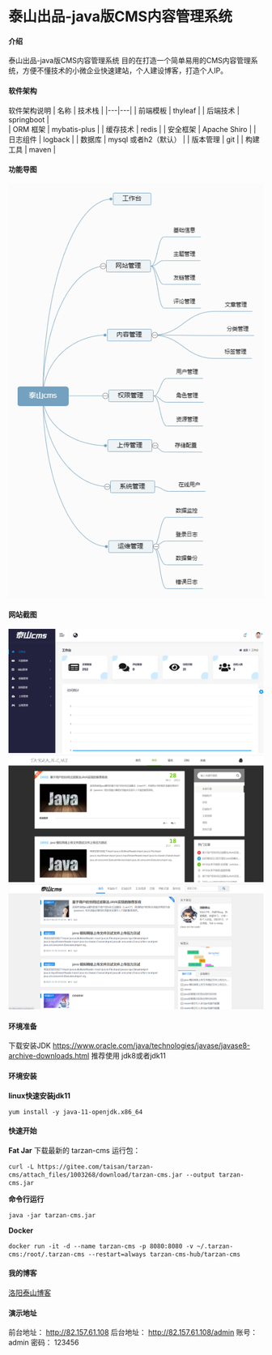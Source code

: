 # 泰山出品-java版CMS内容管理系统

#### 介绍
泰山出品-java版CMS内容管理系统
目的在打造一个简单易用的CMS内容管理系统，方便不懂技术的小微企业快速建站，个人建设博客，打造个人IP。

#### 软件架构

软件架构说明
| 名称  |  技术栈  |
|---|---|
| 前端模板  |   thyleaf |
| 后端技术  |  springboot  |  
| ORM 框架  |  mybatis-plus  | 
| 缓存技术  |  redis  |
| 安全框架  | Apache Shiro  |
|  日志组件 |   logback |
|  数据库 |  mysql 或者h2（默认） |
| 版本管理  |   git |
| 构建工具  |  maven |



#### 功能导图
![输入图片说明](%E6%B3%B0%E5%B1%B1cms.png)
#### 网站截图
![输入图片说明](admin.png)
![输入图片说明](theme1.png)
![输入图片说明](theme2.png)
#### 环境准备
下载安装JDK
https://www.oracle.com/java/technologies/javase/javase8-archive-downloads.html
推荐使用 jdk8或者jdk11

#### 环境安装
**linux快速安装jdk11**
```
yum install -y java-11-openjdk.x86_64 
```
#### 快速开始

 **Fat Jar** 
下载最新的 tarzan-cms 运行包：

```
curl -L https://gitee.com/taisan/tarzan-cms/attach_files/1003268/download/tarzan-cms.jar --output tarzan-cms.jar
```
 **命令行运行** 

```
java -jar tarzan-cms.jar
```
 **Docker** 

```
docker run -it -d --name tarzan-cms -p 8080:8080 -v ~/.tarzan-cms:/root/.tarzan-cms --restart=always tarzan-cms-hub/tarzan-cms
```

#### 我的博客
[洛阳泰山博客](http://https://blog.csdn.net/weixin_40986713)
#### 演示地址
前台地址：
http://82.157.61.108
后台地址：
http://82.157.61.108/admin
账号：admin 密码： 123456
